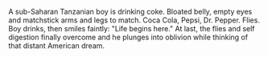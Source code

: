 A sub-Saharan Tanzanian boy is drinking coke.
Bloated belly, empty eyes and matchstick arms and legs to match.
Coca Cola, Pepsi, Dr. Pepper. Flies.
Boy drinks, then smiles faintly: "Life begins here."
At last, the flies and self digestion finally overcome and he plunges
into oblivion while thinking of that distant American dream.
